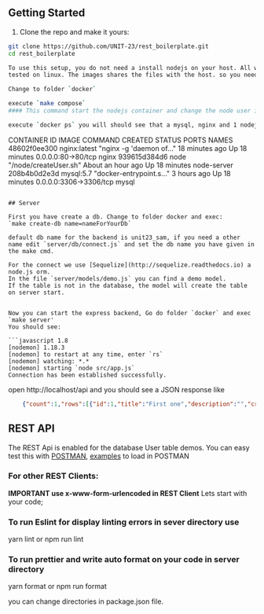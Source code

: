 ## Getting Started

1. Clone the repo and make it yours:

```bash
git clone https://github.com/UNIT-23/rest_boilerplate.git
cd rest_boilerplate

To use this setup, you do not need a install nodejs on your host. All what you need a running docker. This howto is only
tested on linux. The images shares the files with the host. so you need no upload to deploy your images on the container

Change to folder `docker`

execute `make compose`
#### This command start the nodejs container and change the node user in the container to the UID of current user, so you have no problems to edit, change or delete files which will create by this container

execute `docker ps` you will should see that a mysql, nginx and 1 nodejs container is running.

```
CONTAINER ID        IMAGE               COMMAND                  CREATED             STATUS              PORTS                    NAMES
48602f0ee300        nginx:latest        "nginx -g 'daemon of…"   18 minutes ago      Up 18 minutes       0.0.0.0:80->80/tcp       nginx
939615d384d6        node                "/node/createUser.sh"    About an hour ago   Up 18 minutes                                node-server
208b4b0d2e3d        mysql:5.7           "docker-entrypoint.s…"   3 hours ago         Up 18 minutes       0.0.0.0:3306->3306/tcp   mysql
```

## Server

First you have create a db. Change to folder docker and exec:
`make create-db name=nameForYourDb`

default db name for the backend is unit23_sam, if you need a other name edit `server/db/connect.js` and set the db name you have given in the make cmd.

For the connect we use [Sequelize](http://sequelize.readthedocs.io) a node.js orm.
In the file `server/models/demo.js` you can find a demo model.
If the table is not in the database, the model will create the table on server start.  


Now you can start the express backend, Go do folder `docker` and exec `make server'
You should see:

```javascript 1.8
[nodemon] 1.18.3
[nodemon] to restart at any time, enter `rs`
[nodemon] watching: *.*
[nodemon] starting `node src/app.js`
Connection has been established successfully.
```
open http://localhost/api and you should see a JSON response like

```json
    {"count":1,"rows":[{"id":1,"title":"First one","description":"","createdAt":"2018-08-12T15:05:36.000Z","updatedAt":"2018-08-12T15:05:36.000Z"}]}
```
## REST API

The REST Api is enabled for the database User table demos.
You can easy test this with [POSTMAN](https://www.getpostman.com/), [examples](https://www.getpostman.com/collections/efe585783b9e91345439) to load in POSTMAN 

### For other REST Clients:
__IMPORTANT use x-www-form-urlencoded in REST Client__
Lets start with your code;

### To run Eslint for display linting errors in sever directory use

yarn lint or npm run lint

### To run prettier and write auto format on your code in server directory

yarn format or npm run format

you can change directories in package.json file.

